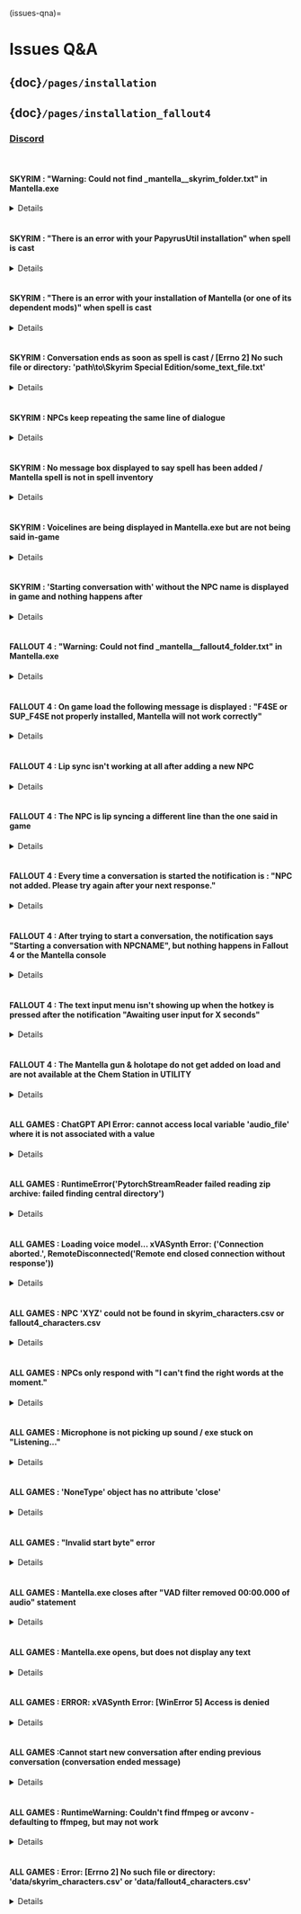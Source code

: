(issues-qna)=
# Issues Q&A
## {doc}`/pages/installation`
## {doc}`/pages/installation_fallout4`
### [Discord](https://discord.gg/Q4BJAdtGUE)
<br>

#### SKYRIM : "Warning: Could not find _mantella__skyrim_folder.txt" in Mantella.exe
<details>
<summary>Details</summary>

This is either an issue with the path set for `skyrim_folder` in MantellaSoftware/config.ini, an issue with the installation of PapyrusUtil, or you are not running Skyrim via SKSE (please see the included readme.txt file in SKSE's downloaded folder for instructions on how to use it). If it is either of the latter two issues an error should display in-game when you cast the spell. 

Some VR users miss that there is a separate VR version of PapyrusUtil, double check that you have downloaded this version of the mod if you are a VR user (it should be under the Miscellaneous Files section of the Nexus download page). To put it another way, if you have `PapyrusUtil AE SE - Scripting Utility Function` in your modlist, you have the wrong version. 

If you are an SE user, please double check your Skyrim version by right-clicking its exe file in your Skyrim folder and going to Properties -> Details. The "File version" should be listed here. If it is 1.6 or above, you actually have Skyrim AE, not SE (its confusing I know), so please download the AE versions of the required mods. You can tell if PapyrusUtil is working by checking if you have a file called `_mantella__skyrim_folder.txt` in your `skyrim_folder` path.

If you have the required mods installed, then this issue might instead be caused by the `skyrim_folder` being set incorrectly. This only seems to be an issue for Mod Organizer 2 / Wabbajack modlist users. Some Mod Organizer 2 setups move the text files created by the Mantella spell to another folder. Try searching for a folder called overwrite/root or "Stock Game" in your Mod Organizer 2 / Wabbajack installation path to try to find these Mantella text files, specifically a file called `_mantella__skyrim_folder.txt`. If you find this file, then please set its folder as your `skyrim_folder` path.
</details>
<br>

#### SKYRIM : "There is an error with your PapyrusUtil installation" when spell is cast
<details>
<summary>Details</summary>

This is either an issue with the installation of PapyrusUtil, or you are not running Skyrim via SKSE (please see the included readme.txt file in SKSE's downloaded folder for instructions on how to use it).  

Some VR users miss that there is a separate VR version of PapyrusUtil, double check that you have downloaded this version of the mod if you are a VR user (it should be under the Miscellaneous Files section of the Nexus download page). To put it another way, if you have `PapyrusUtil AE SE - Scripting Utility Function` in your modlist, you have the wrong version. 

If you are an SE user, please double check your Skyrim version by right-clicking its exe file in your Skyrim folder and going to Properties -> Details. The "File version" should be listed here. If it is 1.6 or above, you actually have Skyrim AE, not SE (its confusing I know), so please download the AE versions of the required mods. You can tell if PapyrusUtil is working by checking if you have a file called `_mantella__skyrim_folder.txt` in your `skyrim_folder` path. 
</details>
<br>

#### SKYRIM : "There is an error with your installation of Mantella (or one of its dependent mods)" when spell is cast
<details>
<summary>Details</summary>

Please double check your Skyrim version by right-clicking its exe file in your Skyrim folder and going to Properties -> Details. The "File version" should be listed here. Mantella's required mods must match your Skyrim version, or else they won't work. Note that there have recently (end of 2023) been updates to Skyrim, which either requires new versions of many mods to be installed. You can also downgrade your Skyrim version (it is best to search online on how to do so).
</details>
<br>

#### SKYRIM : Conversation ends as soon as spell is cast / [Errno 2] No such file or directory: 'path\to\Skyrim Special Edition/some_text_file.txt' 
<details>
<summary>Details</summary>

This is either an issue with the path set for `skyrim_folder` in MantellaSoftware/config.ini, an issue with your Skyrim folder being in Program Files, an issue with the installation of PapyrusUtil, or you are not running Skyrim via SKSE (please see the included readme.txt file in SKSE's downloaded folder for instructions on how to use it). 

Some VR users miss that there is a separate VR version of PapyrusUtil, double check that you have downloaded this version of the mod if you are a VR user (it should be under the Miscellaneous Files section of the Nexus download page). To put it another way, if you have `PapyrusUtil AE SE - Scripting Utility Function` in your modlist, you have the wrong version. 

If you are an SE user, please double check your Skyrim version by right-clicking its exe file in your Skyrim folder and going to Properties -> Details. The "File version" should be listed here. If it is 1.6 or above, you actually have Skyrim AE, not SE (its confusing I know), so please download the AE versions of the required mods. You can tell if PapyrusUtil is working by checking if you have a file called `_mantella__skyrim_folder.txt` in your `skyrim_folder` path.

If you have the required mods installed, then this issue might instead be caused by the `skyrim_folder` being set incorrectly. This only seems to be an issue for Mod Organizer 2 / Wabbajack modlist users. Some Mod Organizer 2 setups move the text files created by the Mantella spell to another folder. Try searching for a folder called overwrite/root or "Stock Game" in your Mod Organizer 2 / Wabbajack installation path to try to find these Mantella text files, specifically a file called `_mantella__skyrim_folder.txt`. If you find this file, then please set its folder as your `skyrim_folder` path.
</details>
<br>

#### SKYRIM : NPCs keep repeating the same line of dialogue
<details>
<summary>Details</summary>

This is an issue with `mod_folder` not being set to the correct path in MantellaSoftware/config.ini. If you are using Mod Organizer 2, you can find the correct path by right-clicking the Mantella mod in the Mod Organizer 2 UI and selecting "Open in Explorer". If you are using Vortex, you should instead set this `mod_folder` path to your Skyrim/Data folder.
</details>
<br>

#### SKYRIM : No message box displayed to say spell has been added / Mantella spell is not in spell inventory
<details>
<summary>Details</summary>

This is an issue with the way the spell mod itself has been installed. Please check your Skyrim version by right-clicking its exe file in your Skyrim folder and going to Properties -> Details. The "File version" should be listed here. If it is 1.6 or above, you have Skyrim AE. If it is below 1.6, you have Skyrim SE. If you are using VR, there are separate versions of the required mods for VR (PapyrusUtil tends to catch out a lot of VR users, the VR version of this file is under "Miscellaneous Files" on the download page). If you are running the mod via the GOG version of Skyrim, there are slight differences in setting up a mod manager as discussed in [this tutorial](https://www.youtube.com/watch?v=EJYddISZdeo).
</details>
<br>

#### SKYRIM : Voicelines are being displayed in Mantella.exe but are not being said in-game
<details>
<summary>Details</summary>

Try creating a save and then reloading that save. This ensures that the Mantella voice files get registered correctly. 

If the above fails, a more unlikely reason for voicelines not playing is if you have updated the Mantella spell with a more recent version by replacing files in the mod's folder. If this is the case, open Skyrim, end all Mantella conversations and unequip the Mantella spell, and create a save. In your mod organizer, disable the Mantella spell plugin. Open your newly created save and create another save (now with no Mantella mod). Finally, in your mod organizer re-enable the Mantella spell plugin. This should effectively "reset" the mod. When you next open your recent save, you should see a notification that the Mantella spell has been added to your inventory.
</details>
<br>

#### SKYRIM : 'Starting conversation with' without the NPC name is displayed in game and nothing happens after
<details>
<summary>Details</summary>

Make sure Skyrim Script Extender (SKSE) is started before Skyrim itself.
[SKSE ReadME](https://skse.silverlock.org/skse_readme.txt)
</details>
<br>

#### FALLOUT 4 : "Warning: Could not find _mantella__fallout4_folder.txt" in Mantella.exe
<details>
<summary>Details</summary>

This is either an issue with the path set for `fallout4_folder` or `fallout4VR_folder` in MantellaSoftware/config.ini, an issue with the installation of SUP_F4SE, or something is wrong with the install of F4SE (make sure you have the correct version : desktop or VR). If it is either of the latter two issues an error should display in Fallout 4 when you load a save game. This might also be caused by the wrong game being set in the config.ini for `game = ` .

Double check your Fallout 4 version by right-clicking its exe file in your Fallout 4 folder and going to Properties -> Details. The "File version" should be listed here and it should be 1.10.163.0 (for Fallout 4 desktop) or 1.2.72.0 (for Fallout 4 VR).

If you have the required mods installed, then this issue might instead be caused by the `fallout4_folder` or `fallout4VR_folder` being set incorrectly. This only seems to be an issue for Mod Organizer 2 / Wabbajack modlist users. Some Mod Organizer 2 setups move the text files created by the Mantella spell to another folder. Try searching for a folder called overwrite/root or "Stock Game" in your Mod Organizer 2 / Wabbajack installation path to try to find these Mantella text files, specifically a file called `_mantella__fallout4_folder.txt`. If you find this file, then please set its folder as your `fallout4_folder` or `fallout4VR_folder` path.
</details>
<br>

#### FALLOUT 4 : On game load the following message is displayed : "F4SE or SUP_F4SE not properly installed, Mantella will not work correctly"
<details>
<summary>Details</summary>

Multiples reasons can cause this issue:

1: Invalid or absent F4SE install, make sure to download the one from this link : [F4SE](https://f4se.silverlock.org/). Make sure to download the appropriate version (desktop or VR).

2: Incorrect FO4 version number. Mantella is supposed to run with version 1.10.163.0 (for Fallout 4 desktop) or 1.2.72.0 (for Fallout 4 VR).

3: [SUP F4SE](https://www.nexusmods.com/fallout4/mods/55419) or [SUP F4SEVR](https://www.nexusmods.com/fallout4/mods/64420) (whichever is appropriate for your game) isn't correctly installed.

4: Make sure you're actually launching the game with : f4se_loader.exe

5: If you are running the mod via the GOG version of Fallout 4, you might encounter issues getting F4SE to load, see [this workaround](https://github.com/ModOrganizer2/modorganizer/issues/1856#issuecomment-1685925528)

</details>
<br>

#### FALLOUT 4 : Lip sync isn't working at all after adding a new NPC
<details>
<summary>Details</summary>

Lip files need to be present at launch for the game to register it. Restarting Fallout 4 should correct the issue. The Mantella Mod on the Mod Nexus will cover all the base game and all the main DLCs but any other NPC will need to have a lip file named 00001ED2_1.lip present at launch in its voice type folder in data\Sound\Voice\Mantella.esp
</details>
<br>

#### FALLOUT 4 : The NPC is lip syncing a different line than the one said in game
<details>
<summary>Details</summary>

This might be caused by an invalid mod file path (ex: a file path pointing to for another game's data folder). Double check the file paths. Please note that there is a known issue in Fallout 4 that causes lip sync to be cut short for longer lines.
</details>
<br>

#### FALLOUT 4 : Every time a conversation is started the notification is : "NPC not added. Please try again after your next response."
<details>
<summary>Details</summary>

Multiples reasons can cause this issue:

1: Invalid game file path in the config.ini. Double check your filepath for `fallout4_folder` or `fallout4VR_folder`.

2: Wrong game set in the config.ini, double check the value for `game = ` 

3: If you're running a modlist that uses Root builder, there might be a sync issue between Mantella and your game. Make sure you load the game first then load Mantella after to avoid the _Mantella text files getting out of sync.

</details>
<br>

#### FALLOUT 4 : After trying to start a conversation, the notification says "Starting a conversation with NPCNAME", but nothing happens in Fallout 4 or the Mantella console
<details>
<summary>Details</summary>

Multiples reasons can cause this issue:

1: Invalid game file path in the config.ini. Double check your filepath for `fallout4_folder` or `fallout4VR_folder`.

2: Wrong game set in the config.ini. Double check the value for `game = ` 

</details>
<br>

#### FALLOUT 4 : The text input menu isn't showing up when the hotkey is pressed after the notification "Awaiting user input for X seconds"
<details>
<summary>Details</summary>

Multiples reasons can cause this issue:

1: Double check that the install for [Textinputmenu](https://www.nexusmods.com/fallout4/mods/27347) is correct.

2: Try resetting the text input hotkey in the settings holotape under `Main settings = `. You will need to enter a [DirectX scan code](https://falloutck.uesp.net/wiki/DirectX_Scan_Codes)

</details>
<br>

#### FALLOUT 4 : The Mantella gun & holotape do not get added on load and are not available at the Chem Station in UTILITY
<details>
<summary>Details</summary>

This is an issue with the way the Mantella esp mod itself has been installed. Please check your Fallout 4 version by right-clicking its exe file in your Fallout 4 folder and going to Properties -> Details . The "File version" should be listed here and it should be 1.10.163.0 (for Fallout 4 desktop) or 1.2.72.0 (for Fallout 4 VR). If you are using VR, there are separate versions of the required mods for SUP_F4SE : [SUP F4SEVR](https://www.nexusmods.com/fallout4/mods/64420). If you are running the mod via the GOG version of Fallout 4, you might encounter issue getting F4Se to load, see [this workaround](https://github.com/ModOrganizer2/modorganizer/issues/1856#issuecomment-1685925528).
</details>
<br>

#### ALL GAMES : ChatGPT API Error: cannot access local variable 'audio_file' where it is not associated with a value
<details>
<summary>Details</summary>

This error occurs when something has failed in a previous step (likely an issue with xVASynth / not having FaceFXWrapper installed). Please check your MantellaSoftware/logging.log file to see the error which occurred before this, which should provide more clarification. If you are still ensure, please share your logging.log file to the Discord's issues channel.
</details>
<br>

#### ALL GAMES : RuntimeError('PytorchStreamReader failed reading zip archive: failed finding central directory')
<details>
<summary>Details</summary>

If an xVASynth voice model is corrupted, this error will display in MantellaSoftware/logging.log. Please re-download the voice model in this case. You may alternatively need to redownload xVASynth.

A way to check for other corrupted voice models, is to compare the file sizes within /models/skyrim/ folder of xVASynth. If they diverge from the norms, redownload **just** those. The norms for voice model sizes are **~54 MB** and/or **~90 MB** (v2 voice models) & **~220 MB** or **~260 MB** (v3 voice models).
</details>
<br>

#### ALL GAMES : Loading voice model... xVASynth Error: ('Connection aborted.', RemoteDisconnected('Remote end closed connection without response'))
<details>
<summary>Details</summary>

If this xVASynth Error occurs after the "Loading voice model..." message (as can be seen in your MantellaSoftware/logging.log file), this is likely an issue with a corrupted voice model. Please try redownloading the model from [here](https://www.nexusmods.com/skyrimspecialedition/mods/44184) for Skyrim or [here](https://www.nexusmods.com/fallout4/mods/49340) for Fallout 4. If you have `use_cleanup` enabled, try setting this value to 0 in MantellaSoftware/config.ini.

If this does not resolve your issue, please share the text found in your xVASynth/server.log file on the [Discord's #issues channel](https://discord.gg/Q4BJAdtGUE) for further support.
</details>
<br>

#### ALL GAMES : NPC 'XYZ' could not be found in skyrim_characters.csv or fallout4_characters.csv
<details>
<summary>Details</summary>

This means that the NPC's name exactly as written in the error message could not be found in the characters.csv. If you are running your game in another language, sometimes the NPC's name in this language does not match up to the English name, causing this error. It might also mean that the character is missing from characters.csv. Please reach out on the Discord's issues channel if this is the case
</details>
<br>

#### ALL GAMES : NPCs only respond with "I can't find the right words at the moment."
<details>
<summary>Details</summary>

This either means the ChatGPT servers are currently down or the API key has not been set up correctly / is missing payment information. If it is the latter issue, please check MantellaSoftware/logging.log to see the exact error.
</details>
<br>

#### ALL GAMES : Microphone is not picking up sound / exe stuck on "Listening..."
<details>
<summary>Details</summary>

Make sure that your mic is picking up correctly on other software and that it is set as your default. For example, you can go to User Settings -> Voice & Video on Discord to test your mic. Otherwise, try adjusting the `audio_threshold` setting in MantellaSoftware/config.ini (instructions on how to do so are included in config.ini). If all else fails, make sure that no other microphones are plugged in except the one you want to use. There may be a rogue microphone such as a webcam picking up as your default!
</details>
<br>

#### ALL GAMES : 'NoneType' object has no attribute 'close'
<details>
<summary>Details</summary>

This error means that Whisper is unable to find a connected microphone. Please ensure that you have a working microphone plugged in and enabled.
</details>
<br>

#### ALL GAMES : "Invalid start byte" error
<details>
<summary>Details</summary>

This error occurs when you introduce character symbols that can't be recognized either in MantellaSoftware/config.ini, skyrim_characters.csv or fallout4_characters.csv. Please try re-downloading these files. Note that if you are using Excel to edit the CSV, Excel often likes to corrupt CSVs when saving these files. If you are experiencing issues with Excel, there are free CSV editors available such as [LibreOffice](https://www.libreoffice.org/). 
</details>
<br>

#### ALL GAMES : Mantella.exe closes after "VAD filter removed 00:00.000 of audio" statement
<details>
<summary>Details</summary>

This is an issue related to CUDA. Please try setting `process_device` to "cpu".
</details>
<br>

#### ALL GAMES : Mantella.exe opens, but does not display any text
<details>
<summary>Details</summary>

Ensure that you are not running Mantella.exe via a Vortex / Mod Organizer 2 shortcut, as this does not start the program properly.
</details>
<br>

#### ALL GAMES : ERROR: xVASynth Error: [WinError 5] Access is denied
<details>
<summary>Details</summary>

This happens when your antivirus is blocking Mantella.exe from working. Please add Mantella.exe to your safe list or try running as administrator.
</details>
<br>

#### ALL GAMES :Cannot start new conversation after ending previous conversation (conversation ended message)
<details>
<summary>Details</summary>

You might need to say something in the mic for Mantella.exe to realize that the conversation has ended (while it is on "Listening..." it does not look out for the conversation ending). The exe will check if the conversation has ended after 30 seconds by default. You can change this via the `listen_timeout`` setting in MantellaSoftware/config.ini, but just keep in mind if it is too short this will effect conversations as the exe will occasionally stop listening for mic input to check if the conversation has ended
</details>
<br>

#### ALL GAMES : RuntimeWarning: Couldn't find ffmpeg or avconv - defaulting to ffmpeg, but may not work
<details>
<summary>Details</summary>

xVASynth related warning when started by Mantella. Thus far has not impacted Mantella so it can be safely ignored.
</details>
<br>

#### ALL GAMES : Error: [Errno 2] No such file or directory: 'data/skyrim_characters.csv' or 'data/fallout4_characters.csv'
<details>
<summary>Details</summary>

This may be caused by `Mantella.exe` being ran through MO2 or Vortex. `Mantella.exe` must be started through Windows explorer like any other executable file.
</details>
<br>